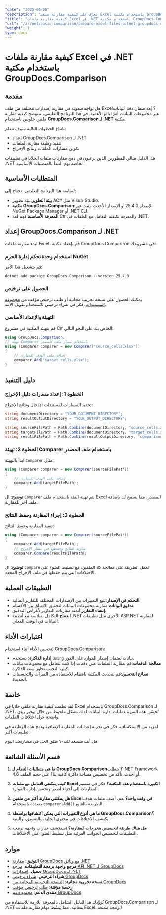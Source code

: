 ```yaml
---
"date": "2025-05-05"
"description": "تعرّف على كيفية مقارنة ملفي Excel باستخدام مكتبة GroupDocs.Comparison لـ .NET. يغطي هذا الدليل الإعداد والتنفيذ والتطبيقات العملية."
"title": "كيفية مقارنة ملفات Excel في .NET باستخدام مكتبة GroupDocs.Comparison"
"url": "/ar/net/basic-comparison/compare-excel-files-dotnet-groupdocs-comparison/"
"weight": 1
type: docs
---
```

# كيفية مقارنة ملفات Excel في .NET باستخدام مكتبة GroupDocs.Comparison

## مقدمة

هل تواجه صعوبة في مقارنة إصدارات مختلفة من ملف Excel؟ يُعد ضمان دقة البيانات عبر مجموعات البيانات أمرًا بالغ الأهمية. في هذا البرنامج التعليمي، سنوضح كيفية مقارنة ملفين خلويين باستخدام **GroupDocs.Comparison لـ .NET** مكتبة.

باتباع الخطوات التالية سوف تتعلم:
- إعداد GroupDocs.Comparison لـ .NET
- تنفيذ وظيفة مقارنة الملفات
- تكوين مسارات الملفات ونتائج الإخراج

هذا الدليل مثالي للمطورين الذين يرغبون في دمج مقارنات ملفات الخلايا في تطبيقات .NET الخاصة بهم. لنبدأ بالمتطلبات الأساسية.

## المتطلبات الأساسية

لمتابعة هذا البرنامج التعليمي، تحتاج إلى:
- **بيئة التطوير**:بيئة تطوير AC# مثل Visual Studio.
- **مكتبة GroupDocs.Comparison**:الإصدار 25.4.0 أو الإصدار الأحدث مثبت عبر NuGet Package Manager أو .NET CLI.
- **المعرفة الأساسية**:فهم لغة C# والمعرفة بكيفية التعامل مع الملفات في .NET.

## إعداد GroupDocs.Comparison لـ .NET

لبدء مقارنة ملفات Excel، قم بإعداد مكتبة GroupDocs.Comparison في مشروعك:

### استخدام وحدة تحكم إدارة الحزم NuGet
قم بتشغيل هذا الأمر:
```shell
dotnet add package GroupDocs.Comparison --version 25.4.0
```

### الحصول على ترخيص
يمكنك الحصول على نسخة تجريبية مجانية أو طلب ترخيص مؤقت من [مجموعة المستندات](https://purchase.groupdocs.com/temporary-license/). فكر في شراء ترخيص للاستخدام طويل الأمد.

### التهيئة والإعداد الأساسي
قم بتهيئة المكتبة في مشروع C# الخاص بك على النحو التالي:
```csharp
using GroupDocs.Comparison;
// تهيئة Comparer باستخدام مسار ملف المصدر
using (Comparer comparer = new Comparer("source_cells.xlsx"))
{
    // إضافة ملف الهدف للمقارنة
    comparer.Add("target_cells.xlsx");
}
```

## دليل التنفيذ

### الخطوة 1: إعداد مسارات دليل الإخراج
تحديد المسارات لمستندات الإدخال ونتائج الإخراج:
```csharp
string documentDirectory = "YOUR_DOCUMENT_DIRECTORY";
string resultOutputDirectory = "YOUR_OUTPUT_DIRECTORY";

string sourceFilePath = Path.Combine(documentDirectory, "source_cells.xlsx");
string targetFilePath = Path.Combine(documentDirectory, "target_cells.xlsx");
string resultFilePath = Path.Combine(resultOutputDirectory, "comparison_result.xlsx");
```

### الخطوة 2: تهيئة Comparer باستخدام ملف المصدر
ابدأ بالتهيئة `Comparer` مثال:
```csharp
using (Comparer comparer = new Comparer(sourceFilePath))
{
    // إضافة ملف الهدف للمقارنة
    comparer.Add(targetFilePath);
}
```
**توضيح**: ال `Comparer` يتم تهيئة الفئة باستخدام ملف Excel المصدر، مما يسمح لك بإضافة ملف آخر للمقارنة.

### الخطوة 3: إجراء المقارنة وحفظ النتائج
تنفيذ المقارنة وحفظ النتائج:
```csharp
using (Comparer comparer = new Comparer(sourceFilePath))
{
    comparer.Add(targetFilePath);
    // مقارنة النتائج وحفظها في مسار الإخراج
    comparer.Compare(resultFilePath);
}
```
**توضيح**: ال `Compare` تعمل الطريقة على معالجة كلا الملفين، مع تسليط الضوء على الاختلافات التي يتم حفظها في ملف الإخراج المحدد.

## التطبيقات العملية

- **التحكم في الإصدار**:تتبع التغييرات بين الإصدارات المختلفة للتقارير المالية.
- **تدقيق البيانات**:مقارنة مجموعات البيانات لتحقيق الاتساق بين الأقسام.
- **إنشاء التقارير**:أتمتة مقارنات التقارير لأغراض التدقيق.
- **اندماج**:التكامل بسلاسة مع أنظمة .NET الأخرى مثل تطبيقات ASP.NET لمقارنة البيانات في الوقت الفعلي.

## اعتبارات الأداء

لتحسين الأداء أثناء استخدام GroupDocs.Comparison:

- **إدارة الذاكرة**: يستخدم `using` بيانات لضمان إصدار الموارد على الفور.
- **معالجة الدفعات**:قم بمقارنة الملفات على دفعات إذا كنت تتعامل مع مجموعات بيانات كبيرة لتجنب تجاوز سعة الذاكرة.
- **نصائح التحسين**:قم بتحديث المكتبة بانتظام للاستفادة من الميزات والتحسينات الجديدة.

## خاتمة

لقد تعلمت كيفية مقارنة ملفي خلايا في Excel باستخدام GroupDocs.Comparison لـ .NET. تُحسّن هذه الميزة عمليات إدارة البيانات لديك بشكل ملحوظ من خلال توفير رؤى واضحة حول اختلافات الملفات.

لمزيد من الاستكشاف، فكر في تجربة إعدادات المقارنة الإضافية ودمج هذه الوظيفة في تطبيقات أكبر.

هل أنت مستعد للبدء؟ طبّق الحل في مشاريعك اليوم!

## قسم الأسئلة الشائعة

1. **ما هي متطلبات النظام لـ GroupDocs.Comparison؟** 
   يتطلب .NET Framework 4.6 أو أحدث. تأكد من تخصيص مساحة ذاكرة كافية بناءً على حجم الملف.

2. **كيف يمكنني التعامل مع ملفات Excel الكبيرة باستخدام هذه المكتبة؟**
   فكر في تقسيم المقارنات إلى أجزاء أصغر وتحسين إدارة الموارد.

3. **هل يمكنني مقارنة أكثر من ملفين Excel في وقت واحد؟**
   نعم، أضف ملفات هدف متعددة باستخدام `comparer.Add()` الطريقة بالتتابع.

4. **ما هي أنواع التغييرات التي يمكن اكتشافها بواسطة GroupDocs.Comparison؟**
   يكتشف الاختلافات في محتوى الخلية، والتنسيق، والبنية.

5. **هل هناك طريقة لتخصيص مخرجات المقارنة؟**
   استكشف خيارات واجهة برمجة التطبيقات لتخصيص الجوانب المرئية مثل تسليط الضوء على الاختلافات.

## موارد

- **التوثيق**: [مقارنة GroupDocs مع وثائق .NET](https://docs.groupdocs.com/comparison/net/)
- **مرجع واجهة برمجة التطبيقات**: [مرجع API .NET لـ GroupDocs](https://reference.groupdocs.com/comparison/net/)
- **تحميل**: [إصدارات GroupDocs لـ .NET](https://releases.groupdocs.com/comparison/net/)
- **شراء الترخيص**: [شراء ترخيص GroupDocs](https://purchase.groupdocs.com/buy)
- **نسخة تجريبية مجانية**: [النسخة التجريبية المجانية من GroupDocs](https://releases.groupdocs.com/comparison/net/)
- **رخصة مؤقتة**: [طلب ترخيص مؤقت](https://purchase.groupdocs.com/temporary-license/)
- **منتدى الدعم**: [مجتمع دعم GroupDocs](https://forum.groupdocs.com/c/comparison/)

يُزوِّدك هذا الدليل الشامل بالمعرفة اللازمة للاستفادة من GroupDocs.Comparison لـ .NET بفعالية، مما يُبسِّط مهام مقارنة ملفات Excel. برمجة ممتعة!